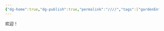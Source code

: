 ```yaml
---
{"dg-home":true,"dg-publish":true,"permalink":"////","tags":["gardenEntry"],"dgPassFrontmatter":true}
---
```



欢迎！